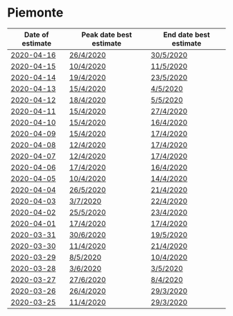 # Piemonte

|Date of estimate|Peak date best estimate|End date best estimate|
|----|----|----|
|[2020-04-16](2020-04-16/README.md)|[26/4/2020](2020-04-16/COVID-19_piemonte_j11_2020-04-16.md)|[30/5/2020](2020-04-16/COVID-19_piemonte_j10_2020-04-16.md)|
|[2020-04-15](2020-04-15/README.md)|[10/4/2020](2020-04-15/COVID-19_piemonte_j8_2020-04-15.md)|[11/5/2020](2020-04-15/COVID-19_piemonte_j10_2020-04-15.md)|
|[2020-04-14](2020-04-14/README.md)|[19/4/2020](2020-04-14/COVID-19_piemonte_j10_2020-04-14.md)|[23/5/2020](2020-04-14/COVID-19_piemonte_j9_2020-04-14.md)|
|[2020-04-13](2020-04-13/README.md)|[15/4/2020](2020-04-13/COVID-19_piemonte_j9_2020-04-13.md)|[4/5/2020](2020-04-13/COVID-19_piemonte_j9_2020-04-13.md)|
|[2020-04-12](2020-04-12/README.md)|[18/4/2020](2020-04-12/COVID-19_piemonte_j14_2020-04-12.md)|[5/5/2020](2020-04-12/COVID-19_piemonte_j8_2020-04-12.md)|
|[2020-04-11](2020-04-11/README.md)|[15/4/2020](2020-04-11/COVID-19_piemonte_j11_2020-04-11.md)|[27/4/2020](2020-04-11/COVID-19_piemonte_j8_2020-04-11.md)|
|[2020-04-10](2020-04-10/README.md)|[15/4/2020](2020-04-10/COVID-19_piemonte_j11_2020-04-10.md)|[16/4/2020](2020-04-10/COVID-19_piemonte_j13_2020-04-10.md)|
|[2020-04-09](2020-04-09/README.md)|[15/4/2020](2020-04-09/COVID-19_piemonte_j11_2020-04-09.md)|[17/4/2020](2020-04-09/COVID-19_piemonte_j11_2020-04-09.md)|
|[2020-04-08](2020-04-08/README.md)|[12/4/2020](2020-04-08/COVID-19_piemonte_j11_2020-04-08.md)|[17/4/2020](2020-04-08/COVID-19_piemonte_j11_2020-04-08.md)|
|[2020-04-07](2020-04-07/README.md)|[12/4/2020](2020-04-07/COVID-19_piemonte_j11_2020-04-07.md)|[17/4/2020](2020-04-07/COVID-19_piemonte_j11_2020-04-07.md)|
|[2020-04-06](2020-04-06/README.md)|[17/4/2020](2020-04-06/COVID-19_piemonte_j11_2020-04-06.md)|[16/4/2020](2020-04-06/COVID-19_piemonte_j11_2020-04-06.md)|
|[2020-04-05](2020-04-05/README.md)|[10/4/2020](2020-04-05/COVID-19_piemonte_j11_2020-04-05.md)|[14/4/2020](2020-04-05/COVID-19_piemonte_j11_2020-04-05.md)|
|[2020-04-04](2020-04-04/README.md)|[26/5/2020](2020-04-04/COVID-19_piemonte_j12_2020-04-04.md)|[21/4/2020](2020-04-04/COVID-19_piemonte_j9_2020-04-04.md)|
|[2020-04-03](2020-04-03/README.md)|[3/7/2020](2020-04-03/COVID-19_piemonte_j11_2020-04-03.md)|[22/4/2020](2020-04-03/COVID-19_piemonte_j9_2020-04-03.md)|
|[2020-04-02](2020-04-02/README.md)|[25/5/2020](2020-04-02/COVID-19_piemonte_j11_2020-04-02.md)|[23/4/2020](2020-04-02/COVID-19_piemonte_j9_2020-04-02.md)|
|[2020-04-01](2020-04-01/README.md)|[17/4/2020](2020-04-01/COVID-19_piemonte_j9_2020-04-01.md)|[17/4/2020](2020-04-01/COVID-19_piemonte_j9_2020-04-01.md)|
|[2020-03-31](2020-03-31/README.md)|[30/6/2020](2020-03-31/COVID-19_piemonte_j7_2020-03-31.md)|[19/5/2020](2020-03-31/COVID-19_piemonte_j8_2020-03-31.md)|
|[2020-03-30](2020-03-30/README.md)|[11/4/2020](2020-03-30/COVID-19_piemonte_j8_2020-03-30.md)|[21/4/2020](2020-03-30/COVID-19_piemonte_j8_2020-03-30.md)|
|[2020-03-29](2020-03-29/README.md)|[8/5/2020](2020-03-29/COVID-19_piemonte_j9_2020-03-29.md)|[10/4/2020](2020-03-29/COVID-19_piemonte_j8_2020-03-29.md)|
|[2020-03-28](2020-03-28/README.md)|[3/6/2020](2020-03-28/COVID-19_piemonte_j8_2020-03-28.md)|[3/5/2020](2020-03-28/COVID-19_piemonte_j7_2020-03-28.md)|
|[2020-03-27](2020-03-27/README.md)|[27/6/2020](2020-03-27/COVID-19_piemonte_j7_2020-03-27.md)|[8/4/2020](2020-03-27/COVID-19_piemonte_j7_2020-03-27.md)|
|[2020-03-26](2020-03-26/README.md)|[26/4/2020](2020-03-26/COVID-19_piemonte_j7_2020-03-26.md)|[29/3/2020](2020-03-26/COVID-19_piemonte_j9_2020-03-26.md)|
|[2020-03-25](2020-03-25/README.md)|[11/4/2020](2020-03-25/COVID-19_piemonte_j7_2020-03-25.md)|[29/3/2020](2020-03-25/COVID-19_piemonte_j8_2020-03-25.md)|

